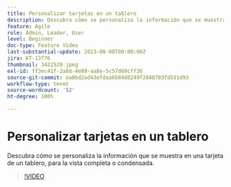 ```yaml
---
title: Personalizar tarjetas en un tablero
description: Descubra cómo se personaliza la información que se muestra en una tarjeta de un tablero, para la vista completa o condensada.
feature: Agile
role: Admin, Leader, User
level: Beginner
doc-type: Feature Video
last-substantial-update: 2023-08-08T00:00:00Z
jira: KT-13776
thumbnail: 3422520.jpeg
exl-id: ff3ec41f-2a8d-4e09-aa8e-5c57d69cff36
source-git-commit: ea0bd2ad43efdaa6b84d8249f2848783fd531d93
workflow-type: tm+mt
source-wordcount: '52'
ht-degree: 100%

---
```


# Personalizar tarjetas en un tablero

Descubra cómo se personaliza la información que se muestra en una tarjeta de un tablero, para la vista completa o condensada.

>[!VIDEO](https://video.tv.adobe.com/v/3422520/?quality=12&learn=on)
